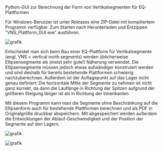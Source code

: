Python-GUI zur Berechnung der Form von Vertikalsegmenten für EQ-Plattformen

Für Windows-Benutzer ist unter Releases eine ZIP-Datei mit kompiliertem Programm verfügbar. Zum Starten nach Herunterladen und Entzippen "VNS_Plattform_GUI.exe" ausführen.

![grafik](https://user-images.githubusercontent.com/98178269/210575555-ce00c8aa-44fd-403f-ac67-17c41c20b250.png)

Entscheidet man sich beim Bau einer EQ-Plattform für Vertikalsegmente (engl. VNS = vertical north segments) werden üblicherweise Ellipsensegmente als (meist sehr gute!) Näherung verwendet. Die Ellipsensegmente müssen jedoch etwas aufwändiger konstruiert werden und sind deshalb für bereits bestehende Plattformen schwierig nachzuberechnen. Außerdem ist der Auflagepunkt auf das Lager nicht genau definiert: Die horizontale Mitte der Segmente zu nehmen ist nicht ganz korrekt, da dann die Lauflänge in Richtung der Spitzen aufgrund der größeren Steigung länger ist als in Richtung der Innenkanten.

Mit diesem Programm kann man die Segmente ohne Beschränkung auf die Ellipsenform auch für bestehende Plattformen berechnen und als PDF in Originalgröße druckbar abspeichern. Mit abgespeichert werden außerdem die Entwicklungen der Ablauf-Geschwindigkeit und der Position der Segmente auf den Lagern.

![grafik](https://user-images.githubusercontent.com/98178269/210575836-fa726ee5-180c-43d1-957d-cb7094999d0e.png)

![grafik](https://user-images.githubusercontent.com/98178269/210576156-a3bcfdf3-93e8-4956-ad13-232114d9f376.png)
